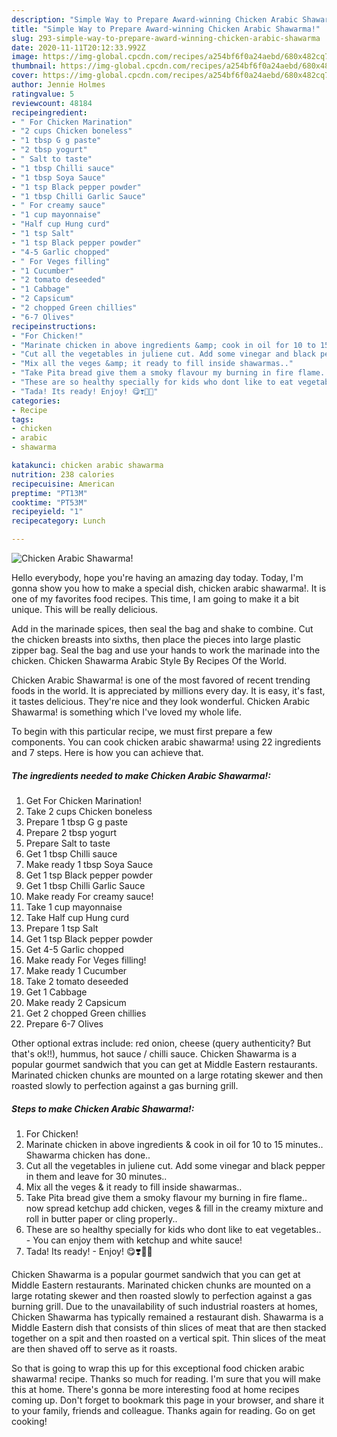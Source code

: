```yaml
---
description: "Simple Way to Prepare Award-winning Chicken Arabic Shawarma!"
title: "Simple Way to Prepare Award-winning Chicken Arabic Shawarma!"
slug: 293-simple-way-to-prepare-award-winning-chicken-arabic-shawarma
date: 2020-11-11T20:12:33.992Z
image: https://img-global.cpcdn.com/recipes/a254bf6f0a24aebd/680x482cq70/chicken-arabic-shawarma-recipe-main-photo.jpg
thumbnail: https://img-global.cpcdn.com/recipes/a254bf6f0a24aebd/680x482cq70/chicken-arabic-shawarma-recipe-main-photo.jpg
cover: https://img-global.cpcdn.com/recipes/a254bf6f0a24aebd/680x482cq70/chicken-arabic-shawarma-recipe-main-photo.jpg
author: Jennie Holmes
ratingvalue: 5
reviewcount: 48184
recipeingredient:
- " For Chicken Marination"
- "2 cups Chicken boneless"
- "1 tbsp G g paste"
- "2 tbsp yogurt"
- " Salt to taste"
- "1 tbsp Chilli sauce"
- "1 tbsp Soya Sauce"
- "1 tsp Black pepper powder"
- "1 tbsp Chilli Garlic Sauce"
- " For creamy sauce"
- "1 cup mayonnaise"
- "Half cup Hung curd"
- "1 tsp Salt"
- "1 tsp Black pepper powder"
- "4-5 Garlic chopped"
- " For Veges filling"
- "1 Cucumber"
- "2 tomato deseeded"
- "1 Cabbage"
- "2 Capsicum"
- "2 chopped Green chillies"
- "6-7 Olives"
recipeinstructions:
- "For Chicken!"
- "Marinate chicken in above ingredients &amp; cook in oil for 10 to 15 minutes.. Shawarma chicken has done.."
- "Cut all the vegetables in juliene cut. Add some vinegar and black pepper in them and leave for 30 minutes.."
- "Mix all the veges &amp; it ready to fill inside shawarmas.."
- "Take Pita bread give them a smoky flavour my burning in fire flame.. now spread ketchup add chicken, veges &amp; fill in the creamy mixture and roll in butter paper or cling properly.."
- "These are so healthy specially for kids who dont like to eat vegetables.. You can enjoy them with ketchup and white sauce!"
- "Tada! Its ready! Enjoy! 😋❣️🥰✨"
categories:
- Recipe
tags:
- chicken
- arabic
- shawarma

katakunci: chicken arabic shawarma 
nutrition: 238 calories
recipecuisine: American
preptime: "PT13M"
cooktime: "PT53M"
recipeyield: "1"
recipecategory: Lunch

---
```



![Chicken Arabic Shawarma!](https://img-global.cpcdn.com/recipes/a254bf6f0a24aebd/680x482cq70/chicken-arabic-shawarma-recipe-main-photo.jpg)

Hello everybody, hope you're having an amazing day today. Today, I'm gonna show you how to make a special dish, chicken arabic shawarma!. It is one of my favorites food recipes. This time, I am going to make it a bit unique. This will be really delicious.

Add in the marinade spices, then seal the bag and shake to combine. Cut the chicken breasts into sixths, then place the pieces into large plastic zipper bag. Seal the bag and use your hands to work the marinade into the chicken. Chicken Shawarma Arabic Style By Recipes Of the World.

Chicken Arabic Shawarma! is one of the most favored of recent trending foods in the world. It is appreciated by millions every day. It is easy, it's fast, it tastes delicious. They're nice and they look wonderful. Chicken Arabic Shawarma! is something which I've loved my whole life.


To begin with this particular recipe, we must first prepare a few components. You can cook chicken arabic shawarma! using 22 ingredients and 7 steps. Here is how you can achieve that.

<!--inarticleads1-->

##### The ingredients needed to make Chicken Arabic Shawarma!:

1. Get  For Chicken Marination!
1. Take 2 cups Chicken boneless
1. Prepare 1 tbsp G g paste
1. Prepare 2 tbsp yogurt
1. Prepare  Salt to taste
1. Get 1 tbsp Chilli sauce
1. Make ready 1 tbsp Soya Sauce
1. Get 1 tsp Black pepper powder
1. Get 1 tbsp Chilli Garlic Sauce
1. Make ready  For creamy sauce!
1. Take 1 cup mayonnaise
1. Take Half cup Hung curd
1. Prepare 1 tsp Salt
1. Get 1 tsp Black pepper powder
1. Get 4-5 Garlic chopped
1. Make ready  For Veges filling!
1. Make ready 1 Cucumber
1. Take 2 tomato deseeded
1. Get 1 Cabbage
1. Make ready 2 Capsicum
1. Get 2 chopped Green chillies
1. Prepare 6-7 Olives


Other optional extras include: red onion, cheese (query authenticity? But that&#39;s ok!!), hummus, hot sauce / chilli sauce. Chicken Shawarma is a popular gourmet sandwich that you can get at Middle Eastern restaurants. Marinated chicken chunks are mounted on a large rotating skewer and then roasted slowly to perfection against a gas burning grill. 

<!--inarticleads2-->

##### Steps to make Chicken Arabic Shawarma!:

1. For Chicken!
1. Marinate chicken in above ingredients &amp; cook in oil for 10 to 15 minutes.. Shawarma chicken has done..
1. Cut all the vegetables in juliene cut. Add some vinegar and black pepper in them and leave for 30 minutes..
1. Mix all the veges &amp; it ready to fill inside shawarmas..
1. Take Pita bread give them a smoky flavour my burning in fire flame.. now spread ketchup add chicken, veges &amp; fill in the creamy mixture and roll in butter paper or cling properly..
1. These are so healthy specially for kids who dont like to eat vegetables.. - You can enjoy them with ketchup and white sauce!
1. Tada! Its ready! - Enjoy! 😋❣️🥰✨


Chicken Shawarma is a popular gourmet sandwich that you can get at Middle Eastern restaurants. Marinated chicken chunks are mounted on a large rotating skewer and then roasted slowly to perfection against a gas burning grill. Due to the unavailability of such industrial roasters at homes, Chicken Shawarma has typically remained a restaurant dish. Shawarma is a Middle Eastern dish that consists of thin slices of meat that are then stacked together on a spit and then roasted on a vertical spit. Thin slices of the meat are then shaved off to serve as it roasts. 

So that is going to wrap this up for this exceptional food chicken arabic shawarma! recipe. Thanks so much for reading. I'm sure that you will make this at home. There's gonna be more interesting food at home recipes coming up. Don't forget to bookmark this page in your browser, and share it to your family, friends and colleague. Thanks again for reading. Go on get cooking!
